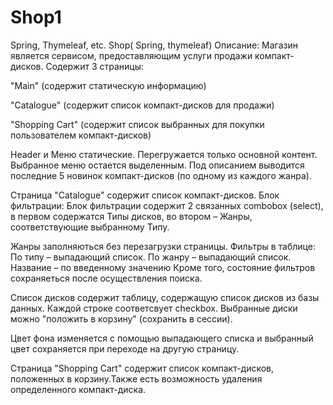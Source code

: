 # Shop1
Spring, Thymeleaf, etc.
Shop( Spring, thymeleaf) Описание: Магазин является сервисом, предоставляющим услуги продажи компакт-дисков. Содержит 3 страницы:

"Main" (содержит статическую информацию)

"Catalogue" (содержит список компакт-дисков для продажи)

"Shopping Cart" (содержит список выбранных для покупки пользователем компакт-дисков)

Header и Меню статические. Перегружается только основной контент. Выбранное меню остается выделенным. Под описанием выводится последние 5 новинок компакт-дисков (по одному из каждого жанра).

Страница "Catalogue" содержит список компакт-дисков. Блок фильтрации: Блок фильтрации содержит 2 связанных combobox (select), в первом содержатся Типы дисков, во втором – Жанры, соответствующие выбранному Типу.

Жанры заполняються без перезагрузки страницы. Фильтры в таблице: По типу – выпадающий список. По жанру – выпадающий список. Название – по введенному значению Кроме того, состояние фильтров сохраняеться после осуществления поиска.

Список дисков содержит таблицу, содержащую список дисков из базы данных. Каждой строке соответсвует checkbox. Выбранные диски можно "положить в корзину" (сохранить в сессии).

Цвет фона изменяется с помощью выпадающего списка и выбранный цвет сохраняется при переходе на другую страницу.

Страница "Shopping Cart" содержит список компакт-дисков, положенных в корзину.Также есть возможность удаления определенного компакт-диска.
